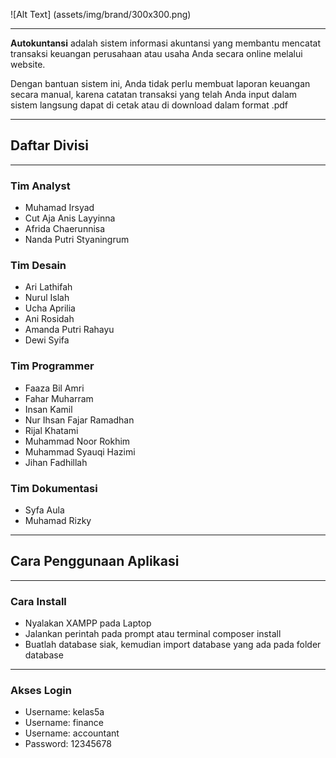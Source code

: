 ![Alt Text] (assets/img/brand/300x300.png)
<hr />
<p><strong>Autokuntansi</strong> adalah sistem informasi akuntansi yang membantu mencatat transaksi keuangan perusahaan
    atau usaha Anda secara online melalui website.</p>
<p>Dengan bantuan sistem ini, Anda tidak perlu membuat laporan keuangan secara manual, karena catatan transaksi yang
    telah Anda input dalam sistem langsung dapat di cetak atau di download dalam format .pdf</p>
<hr />
<h2>Daftar Divisi</h2>
<hr />
<h3>Tim Analyst</h3>
<ul>
    <li>Muhamad Irsyad</li>
    <li>Cut Aja Anis Layyinna</li>
    <li>Afrida Chaerunnisa</li>
    <li>Nanda Putri Styaningrum</li>
</ul>
<h3>Tim Desain</h3>
<ul>
    <li>Ari Lathifah</li>
    <li>Nurul Islah</li>
    <li>Ucha Aprilia</li>
    <li>Ani Rosidah</li>
    <li>Amanda Putri Rahayu</li>
    <li>Dewi Syifa</li>
</ul>
<h3>Tim Programmer</h3>
<ul>
    <li>Faaza Bil Amri</li>
    <li>Fahar Muharram</li>
    <li>Insan Kamil</li>
    <li>Nur Ihsan Fajar Ramadhan</li>
    <li>Rijal Khatami</li>
    <li>Muhammad Noor Rokhim</li>
    <li>Muhammad Syauqi Hazimi</li>
    <li>Jihan Fadhillah</li>
</ul>
<h3>Tim Dokumentasi</h3>
<ul>
    <li>Syfa Aula</li>
    <li>Muhamad Rizky</li>
</ul>
<hr />
<h2>Cara Penggunaan Aplikasi</h2>
<hr />
<h3>Cara Install</h3>
<ul>
    <li>Nyalakan XAMPP pada Laptop</li>
    <li>Jalankan perintah pada prompt atau terminal composer install</li>
    <li>Buatlah database siak, kemudian import database yang ada pada folder database</li>
</ul>
<hr />
<h3>Akses Login</h3>
<ul>
    <li>Username: kelas5a</li>
    <li>Username: finance</li>
    <li>Username: accountant</li>
    <li>Password: 12345678</li>
</ul>
